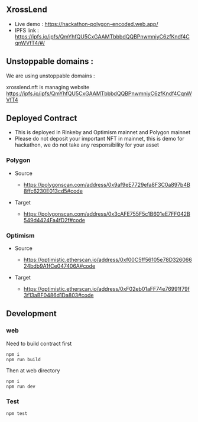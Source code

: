 ## XrossLend

- Live demo : https://hackathon-polygon-encoded.web.app/ 
- IPFS link : https://ipfs.io/ipfs/QmYhfQU5CxGAAMTbbbdQQBPnwmniyC6zfKndf4CqnWVfT4/#/ 


## Unstoppable domains : 

We are using unstoppable domains :

xrosslend.nft is managing website https://ipfs.io/ipfs/QmYhfQU5CxGAAMTbbbdQQBPnwmniyC6zfKndf4CqnWVfT4

            

## Deployed Contract

- This is deployed in Rinkeby and Optimism mainnet and Polygon mainnet
- Please do not deposit your important NFT in mainnet, this is demo for hackathon, we do not take any responsibility for your asset

### Polygon

- Source

  - https://polygonscan.com/address/0x9af9eE7729efa8F3C0a897b4B8ffc6230E013cd5#code

- Target

  - https://polygonscan.com/address/0x3cAFE755F5c1B601eE7FF042B549d4424Fa4fD2f#code

### Optimism

- Source

  - https://optimistic.etherscan.io/address/0xf00C5ff56105e78D32606624bdb9A1fCe047406A#code

- Target

  - https://optimistic.etherscan.io/address/0xF02eb01aFF74e76991f79f3f13aBF0486d1Da803#code

## Development

### web

Need to build contract first

```
npm i
npm run build
```

Then at web directory

```
npm i
npm run dev
```

### Test

```
npm test
```
